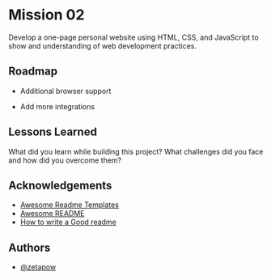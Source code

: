 # Mission 02

Develop a one-page personal website using HTML, CSS, and JavaScript to show and understanding of web development practices.

## Roadmap

-  Additional browser support

-  Add more integrations

## Lessons Learned

What did you learn while building this project? What challenges did you face and how did you overcome them?

## Acknowledgements

-  [Awesome Readme Templates](https://awesomeopensource.com/project/elangosundar/awesome-README-templates)
-  [Awesome README](https://github.com/matiassingers/awesome-readme)
-  [How to write a Good readme](https://bulldogjob.com/news/449-how-to-write-a-good-readme-for-your-github-project)

## Authors

-  [@zetapow](https://www.github.com/zetapow)
